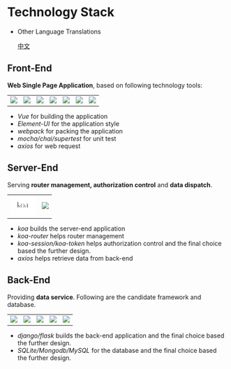 # Technology Stack

- Other Language Translations

  [中文](./translate/techStack.md)

## Front-End

**Web Single Page Application**, based on following technology tools:

<table>
  <tbody>
    <tr>
      <td align="center" valign="middle">
        <a href="https://vuejs.org" target="_blank">
          <img width="222px" src="https://vuejs.org/images/logo.png">
        </a>
      </td>
      <td align="center" valign="middle">
        <a href="https://element.eleme.io/" target="_blank">
          <img width="222px" src="http://element-cn.eleme.io/favicon.ico">
        </a>
      </td>
      <td align="center" valign="middle">
        <a href="https://webpack.js.org/" target="_blank">
          <img width="222px" src="https://www.webpackjs.com//6bc5d8cf78d442a984e70195db059b69.svg">
        </a>
      </td>
      <td align="center" valign="middle">
        <a href="https://mochajs.org/" target="_blank">
          <img width="222px" src="https://camo.githubusercontent.com/af4bf83ab2ca125346740f9961345a24ec43b3a9/68747470733a2f2f636c6475702e636f6d2f78465646784f696f41552e737667">
        </a>
      </td>
      <td align="center" valign="middle">
        <a href="https://www.chaijs.com/" target="_blank">
          <img width="222px" src="https://camo.githubusercontent.com/431283cc1643d02167aac31067137897507c60fc/687474703a2f2f636861696a732e636f6d2f696d672f636861692d6c6f676f2e706e67">
        </a>
      </td>
      <td align="center" valign="middle">
        <a href="https://github.com/axios/axios" target="_blank">
          <img width="222px" src="https://i.loli.net/2019/04/06/5ca844dbe8106.png">
        </a>
      </td>
      <td align="center" valign="middle">
        <a href="https://github.com/visionmedia/supertest" target="_blank">
          <img width="222px" src="https://i.loli.net/2019/04/06/5ca84517a1b53.png">
        </a>
      </td>
    </tr>
  </tbody>
</table>

- *Vue* for building the application
- *Element-UI* for  the application style
- *webpack* for packing the application
- *mocha/chai/supertest* for unit test
- *axios* for web request

## Server-End

Serving **router management, authorization control** and **data dispatch**.

<table>
  <tbody>
    <tr>
      <td align="center" valign="middle">
        <a href="https://koajs.com/" target="_blank">
          <img width="58px" src="https://github.com/koajs/koa/raw/master/docs/logo.png">
        </a>
      </td>
      <td align="center" valign="middle">
        <a href="https://github.com/axios/axios" target="_blank">
          <img width="58px" src="https://i.loli.net/2019/04/06/5ca844dbe8106.png">
        </a>
      </td>
    </tr>
  </tbody>
</table>

- *koa* builds the server-end application
- *koa-router* helps router management
- *koa-session/koa-token* helps authorization control and the final choice based the further design.
- *axios* helps retrieve data from back-end

## Back-End

Providing **data service**. Following are the candidate framework and database.

<table>
  <tbody>
    <tr>
      <td align="center" valign="middle">
        <a href="https://www.djangoproject.com/" target="_blank">
          <img width="222px" src="https://avatars3.githubusercontent.com/u/27804?s=200&v=4">
        </a>
      </td>
      <td align="center" valign="middle">
        <a href="http://flask.pocoo.org/docs/1.0/" target="_blank">
          <img width="222px" src="http://flask.pocoo.org/docs/1.0/_static/flask.png">
        </a>
      </td>
      <td align="center" valign="middle">
        <a href="https://www.sqlite.org/index.html" target="_blank">
          <img width="222px" src="https://www.sqlite.org/images/sqlite370_banner.gif">
        </a>
      </td>
      <td align="center" valign="middle">
        <a href="https://www.mongodb.com/" target="_blank">
          <img width="222px" src="https://avatars1.githubusercontent.com/u/45120?s=200&v=4">
        </a>
      </td>
      <td align="center" valign="middle">
        <a href="https://www.mysql.com/" target="_blank">
          <img width="222px" src="https://i.loli.net/2019/04/06/5ca849b54cfc7.jpg">
        </a>
      </td>
    </tr>
  </tbody>
</table>

- *django/flask* builds the back-end application and the final choice based the further design.
- *SQLite/Mongodb/MySQL* for the database and the final choice based the further design.